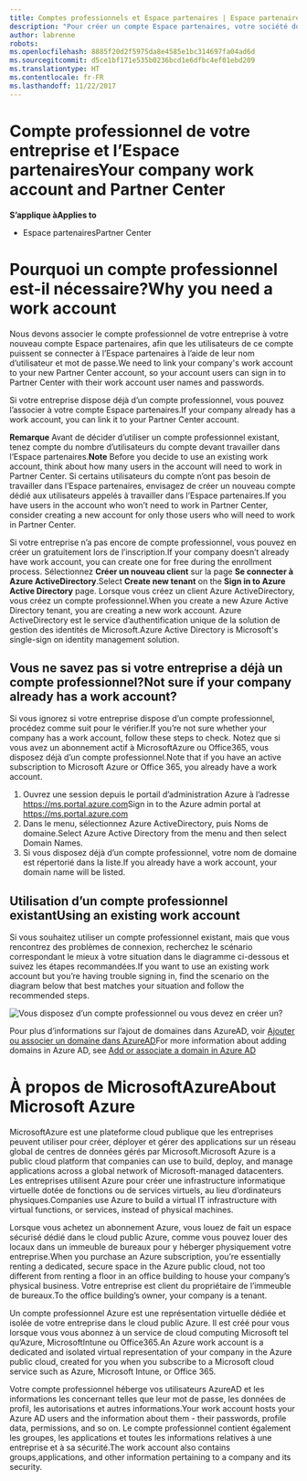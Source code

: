 ```yaml
---
title: Comptes professionnels et Espace partenaires | Espace partenaires
description: "Pour créer un compte Espace partenaires, votre société doit disposer d'un compte professionnel."
author: labrenne
robots: 
ms.openlocfilehash: 8885f20d2f5975da8e4585e1bc314697fa04ad6d
ms.sourcegitcommit: d5ce1bf171e535b0236bcd1e6dfbc4ef01ebd209
ms.translationtype: HT
ms.contentlocale: fr-FR
ms.lasthandoff: 11/22/2017
---
```

# <a name="your-company-work-account-and-partner-center"></a><span data-ttu-id="a0764-103">Compte professionnel de votre entreprise et l’Espace partenaires</span><span class="sxs-lookup"><span data-stu-id="a0764-103">Your company work account and Partner Center</span></span>  

**<span data-ttu-id="a0764-104">S’applique à</span><span class="sxs-lookup"><span data-stu-id="a0764-104">Applies to</span></span>**

-  <span data-ttu-id="a0764-105">Espace partenaires</span><span class="sxs-lookup"><span data-stu-id="a0764-105">Partner Center</span></span>

# <a name="why-you-need-a-work-account"></a><span data-ttu-id="a0764-106">Pourquoi un compte professionnel est-il nécessaire?</span><span class="sxs-lookup"><span data-stu-id="a0764-106">Why you need a work account</span></span>

<span data-ttu-id="a0764-107">Nous devons associer le compte professionnel de votre entreprise à votre nouveau compte Espace partenaires, afin que les utilisateurs de ce compte puissent se connecter à l’Espace partenaires à l’aide de leur nom d’utilisateur et mot de passe.</span><span class="sxs-lookup"><span data-stu-id="a0764-107">We need to link your company's work account to your new Partner Center account, so your account users can sign in to Partner Center with their work account user names and passwords.</span></span>

<span data-ttu-id="a0764-108">Si votre entreprise dispose déjà d’un compte professionnel, vous pouvez l’associer à votre compte Espace partenaires.</span><span class="sxs-lookup"><span data-stu-id="a0764-108">If your company already has a work account, you can link it to your Partner Center account.</span></span> 

<span data-ttu-id="a0764-109">**Remarque** Avant de décider d’utiliser un compte professionnel existant, tenez compte du nombre d’utilisateurs du compte devant travailler dans l’Espace partenaires.</span><span class="sxs-lookup"><span data-stu-id="a0764-109">**Note** Before you decide to use an existing work account, think about how many users in the account will need to work in Partner Center.</span></span> <span data-ttu-id="a0764-110">Si certains utilisateurs du compte n’ont pas besoin de travailler dans l’Espace partenaires, envisagez de créer un nouveau compte dédié aux utilisateurs appelés à travailler dans l’Espace partenaires.</span><span class="sxs-lookup"><span data-stu-id="a0764-110">If you have users in the account who won’t need to work in Partner Center, consider creating a new account for only those users who will need to work in Partner Center.</span></span>

<span data-ttu-id="a0764-111">Si votre entreprise n’a pas encore de compte professionnel, vous pouvez en créer un gratuitement lors de l’inscription.</span><span class="sxs-lookup"><span data-stu-id="a0764-111">If your company doesn’t already have work account, you can create one for free during the enrollment process.</span></span> <span data-ttu-id="a0764-112">Sélectionnez **Créer un nouveau client** sur la page **Se connecter à Azure ActiveDirectory**.</span><span class="sxs-lookup"><span data-stu-id="a0764-112">Select **Create new tenant** on the **Sign in to Azure Active Directory** page.</span></span> <span data-ttu-id="a0764-113">Lorsque vous créez un client Azure ActiveDirectory, vous créez un compte professionnel.</span><span class="sxs-lookup"><span data-stu-id="a0764-113">When you create a new Azure Active Directory tenant, you are creating a new work account.</span></span> <span data-ttu-id="a0764-114">Azure ActiveDirectory est le service d’authentification unique de la solution de gestion des identités de Microsoft.</span><span class="sxs-lookup"><span data-stu-id="a0764-114">Azure Active Directory is Microsoft's single-sign on identity management solution.</span></span>

## <a name="not-sure-if-your-company-already-has-a-work-account"></a><span data-ttu-id="a0764-115">Vous ne savez pas si votre entreprise a déjà un compte professionnel?</span><span class="sxs-lookup"><span data-stu-id="a0764-115">Not sure if your company already has a work account?</span></span>

<span data-ttu-id="a0764-116">Si vous ignorez si votre entreprise dispose d’un compte professionnel, procédez comme suit pour le vérifier.</span><span class="sxs-lookup"><span data-stu-id="a0764-116">If you’re not sure whether your company has a work account, follow these steps to check.</span></span> <span data-ttu-id="a0764-117">Notez que si vous avez un abonnement actif à MicrosoftAzure ou Office365, vous disposez déjà d’un compte professionnel.</span><span class="sxs-lookup"><span data-stu-id="a0764-117">Note that if you have an active subscription to Microsoft Azure or Office 365, you already have a work account.</span></span>
1.  <span data-ttu-id="a0764-118">Ouvrez une session depuis le portail d’administration Azure à l’adresse https://ms.portal.azure.com</span><span class="sxs-lookup"><span data-stu-id="a0764-118">Sign in to the Azure admin portal at https://ms.portal.azure.com</span></span>
2.  <span data-ttu-id="a0764-119">Dans le menu, sélectionnez Azure ActiveDirectory, puis Noms de domaine.</span><span class="sxs-lookup"><span data-stu-id="a0764-119">Select Azure Active Directory from the menu and then select Domain Names.</span></span>
3.  <span data-ttu-id="a0764-120">Si vous disposez déjà d’un compte professionnel, votre nom de domaine est répertorié dans la liste.</span><span class="sxs-lookup"><span data-stu-id="a0764-120">If you already have a work account, your domain name will be listed.</span></span>

## <a name="using-an-existing-work-account"></a><span data-ttu-id="a0764-121">Utilisation d’un compte professionnel existant</span><span class="sxs-lookup"><span data-stu-id="a0764-121">Using an existing work account</span></span>

<span data-ttu-id="a0764-122">Si vous souhaitez utiliser un compte professionnel existant, mais que vous rencontrez des problèmes de connexion, recherchez le scénario correspondant le mieux à votre situation dans le diagramme ci-dessous et suivez les étapes recommandées.</span><span class="sxs-lookup"><span data-stu-id="a0764-122">If you want to use an existing work account but you’re having trouble signing in, find the scenario on the diagram below that best matches your situation and follow the recommended steps.</span></span> 

![Vous disposez d’un compte professionnel ou vous devez en créer un?](images/onboardingAADFlow.png)

<span data-ttu-id="a0764-124">Pour plus d’informations sur l’ajout de domaines dans AzureAD, voir [Ajouter ou associer un domaine dans AzureAD](https://docs.microsoft.com/azure/active-directory/active-directory-add-domain)</span><span class="sxs-lookup"><span data-stu-id="a0764-124">For more information about adding domains in Azure AD, see [Add or associate a domain in Azure AD](https://docs.microsoft.com/azure/active-directory/active-directory-add-domain)</span></span>

# <a name="about-microsoft-azure"></a><span data-ttu-id="a0764-125">À propos de MicrosoftAzure</span><span class="sxs-lookup"><span data-stu-id="a0764-125">About Microsoft Azure</span></span>

<span data-ttu-id="a0764-126">MicrosoftAzure est une plateforme cloud publique que les entreprises peuvent utiliser pour créer, déployer et gérer des applications sur un réseau global de centres de données gérés par Microsoft.</span><span class="sxs-lookup"><span data-stu-id="a0764-126">Microsoft Azure is a public cloud platform that companies can use to build, deploy, and manage applications across a global network of Microsoft-managed datacenters.</span></span> <span data-ttu-id="a0764-127">Les entreprises utilisent Azure pour créer une infrastructure informatique virtuelle dotée de fonctions ou de services virtuels, au lieu d’ordinateurs physiques.</span><span class="sxs-lookup"><span data-stu-id="a0764-127">Companies use Azure to build a virtual IT infrastructure with virtual functions, or services, instead of physical machines.</span></span> 

<span data-ttu-id="a0764-128">Lorsque vous achetez un abonnement Azure, vous louez de fait un espace sécurisé dédié dans le cloud public Azure, comme vous pouvez louer des locaux dans un immeuble de bureaux pour y héberger physiquement votre entreprise.</span><span class="sxs-lookup"><span data-stu-id="a0764-128">When you purchase an Azure subscription, you’re essentially renting a dedicated, secure space in the Azure public cloud, not too different from renting a floor in an office building to house your company’s physical business.</span></span> <span data-ttu-id="a0764-129">Votre entreprise est client du propriétaire de l’immeuble de bureaux.</span><span class="sxs-lookup"><span data-stu-id="a0764-129">To the office building’s owner, your company is a tenant.</span></span> 

<span data-ttu-id="a0764-130">Un compte professionnel Azure est une représentation virtuelle dédiée et isolée de votre entreprise dans le cloud public Azure. Il est créé pour vous lorsque vous vous abonnez à un service de cloud computing Microsoft tel qu’Azure, MicrosoftIntune ou Office365.</span><span class="sxs-lookup"><span data-stu-id="a0764-130">An Azure work account is a dedicated and isolated virtual representation of your company in the Azure public cloud, created for you when you subscribe to a Microsoft cloud service such as Azure, Microsoft Intune, or Office 365.</span></span> 

<span data-ttu-id="a0764-131">Votre compte professionnel héberge vos utilisateurs AzureAD et les informations les concernant telles que leur mot de passe, les données de profil, les autorisations et autres informations.</span><span class="sxs-lookup"><span data-stu-id="a0764-131">Your work account hosts your Azure AD users and the information about them - their passwords, profile data, permissions, and so on.</span></span> <span data-ttu-id="a0764-132">Le compte professionnel contient également les groupes, les applications et toutes les informations relatives à une entreprise et à sa sécurité.</span><span class="sxs-lookup"><span data-stu-id="a0764-132">The work account also contains groups,applications, and other information pertaining to a company and its security.</span></span> 
